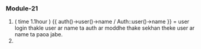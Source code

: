 
### Module-21 

1.  ( time 1.1hour )
    {{ auth()->user()->name / Auth::user()->name }}   =  user login thakle user ar name ta auth ar moddhe thake sekhan theke user ar name ta paoa jabe.
2. 



